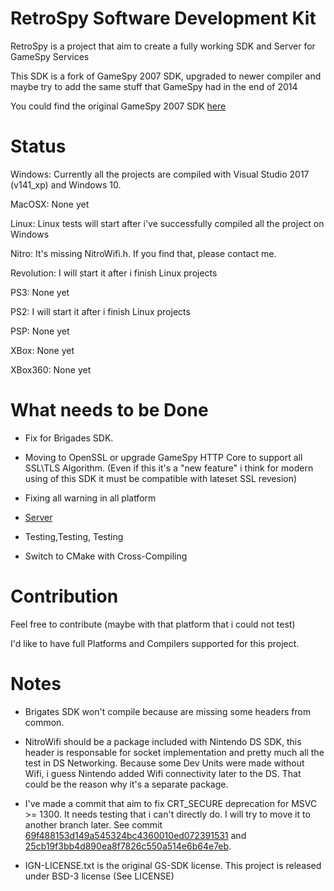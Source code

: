 # RetroSpy Software Development Kit
RetroSpy is a project that aim to create a fully working SDK and Server for GameSpy Services

This SDK is a fork of GameSpy 2007 SDK, upgraded to newer compiler and maybe try to add the same stuff that GameSpy had in the end of 2014

You could find the original GameSpy 2007 SDK [here](https://github.com/nitrocaster/GameSpy)

Status
===

Windows: Currently all the projects are compiled with Visual Studio 2017 (v141_xp) and Windows 10.

MacOSX: None yet

Linux: Linux tests will start after i've successfully compiled all the project on Windows

Nitro: It's missing NitroWifi.h. If you find that, please contact me.

Revolution: I will start it after i finish Linux projects

PS3: None yet

PS2: I will start it after i finish Linux projects

PSP: None yet

XBox: None yet

XBox360: None yet

What needs to be Done
===

- Fix for Brigades SDK.

- Moving to OpenSSL or upgrade GameSpy HTTP Core to support all SSL\TLS Algorithm. (Even if this it's a "new feature" i think for modern using of this SDK it must be compatible with lateset SSL revesion)

- Fixing all warning in all platform

- [Server](https://github.com/arves100/retrospy-server)

- Testing,Testing, Testing

- Switch to CMake with Cross-Compiling

Contribution
===

Feel free to contribute (maybe with that platform that i could not test)

I'd like to have full Platforms and Compilers supported for this project.

Notes
===

- Brigates SDK won't compile because are missing some headers from common.

- NitroWifi should be a package included with Nintendo DS SDK, this header is responsable for socket implementation and pretty much all the test in DS Networking. Because some Dev Units were made without Wifi, i guess Nintendo added Wifi connectivity later to the DS. That could be the reason why it's a separate package.

- I've made a commit that aim to fix CRT_SECURE deprecation for MSVC >= 1300. It needs testing that i can't directly do. I will try to move it to another branch later. See commit [69f488153d149a545324bc4360010ed072391531](https://github.com/arves100/retrospy-sdk/commit/69f488153d149a545324bc4360010ed072391531) and [25cb19f3bb4d890ea8f7826c550a514e6b64e7eb](https://github.com/arves100/retrospy-sdk/commit/25cb19f3bb4d890ea8f7826c550a514e6b64e7eb).

- IGN-LICENSE.txt is the original GS-SDK license. This project is released under BSD-3 license (See LICENSE)
